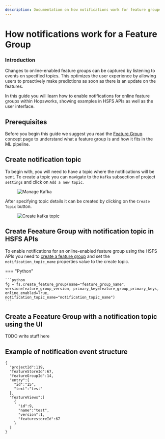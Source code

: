 ```yaml
---
description: Documentation on how notifications work for feature groups in Hopsworks.
---
```


# How notifications work for a Feature Group

### Introduction

Changes to online-enabled feature groups can be captured by listening to events on specified topics.
This optimizes the user experience by allowing users to proactively make predictions as soon as there is an update on the features.

In this guide you will learn how to enable notifications for online feature groups within Hopsworks, showing examples in HSFS APIs as well as the user interface.

## Prerequisites

Before you begin this guide we suggest you read the [Feature Group](../../../concepts/fs/feature_group/fg_overview.md) concept page to understand what a feature group is and how it fits in the ML pipeline.

## Create notification topic

To begin with, you will need to have a topic where the notifications will be sent.
To create a topic you can navigate to the `Kafka` subsection of project `settings` and click on `Add a new topic`.

<p align="center">
  <figure>
    <img src="../../../../assets/images/guides/feature_group/manage_kafka.png" alt="Manage Kafka">
  </figure>
</p>

After specifying topic details it can be created by clicking on the `Create Topic` button.

<p align="center">
  <figure>
    <img src="../../../../assets/images/guides/feature_group/create_kafka_topic.png" alt="Create kafka topic">
  </figure>
</p>

## Create Feeature Group with notification topic in HSFS APIs

To enable notifications for an online-enabled feature group using the HSFS APIs you need to [create a feature group](./create.md) and set the `notification_topic_name` properties value to the create topic.

=== "Python"

    ```python
    fg = fs.create_feature_group(name="feature_group_name", version=feature_group_version, primary_key=feature_group_primary_keys, online_enabled=True, notification_topic_name="notification_topic_name")
    ```

## Create a Feeature Group with a notification topic using the UI

TODO write stuff here

## Example of notification event structure

```
{
  "projectId":119,
  "featureStoreId":67,
  "featureGroupId":14,
  "entry":{
    "id":"15",
    "text":"test"
  },
  "featureViews":[
    {
      "id":9,
      "name":"test",
      "version":1,
      "featurestoreId":67
    }
  ]
}
```
